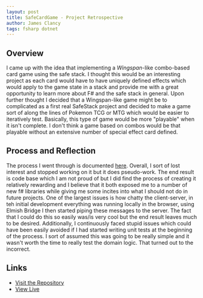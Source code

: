 ```yaml
---
layout: post
title: SafeCardGame - Project Retrospective
author: James Clancy
tags: fsharp dotnet
---
```


## Overview
I came up with the idea that implementing a *Wingspan*-like combo-based card game using the safe stack. I thought this would be an interesting project as each card would have to have uniquely defined effects which would apply to the game state in a stack and provide me with a great opportunity to learn more about F# and the safe stack in general. Upon further thought I decided that a Wingspan-like game might be to complicated as a first real SafeStack project and decided to make a game sort of along the lines of Pokemon TCG or MTG which would be easier to iteratively test. Basically, this type of game would be more "playable" when it isn't complete. I don't think a game based on combos would be that playable without an extensive number of special effect card defined. 

## Process and Reflection
The process I went through is documented [here](https://github.com/jamesclancy/SafeCardGame/blob/main/README.md). Overall, I sort of lost interest and stopped working on it but it does pseudo-work. The end result is code base which I am not proud of but I did find the process of creating it relatively rewarding and I believe that it both exposed me to a number of new f# libraries while giving me some incites into what I should not do in future projects. One of the largest issues is how chatty the client-server, in teh initial development everything was running locally in the browser, using Elmish Bridge I then started piping these messages to the server. The fact that I could do this so easily was/is very cool but the end result leaves much to be desired. Additionally, I continuously faced stupid issues which could have been easily avoided if I had started writing unit tests at the beginning of the process. I sort of assumed this was going to be really simple and it wasn't worth the time to really test the domain logic. That turned out to the incorrect.

## Links

* [Visit the Repository](https://github.com/jamesclancy/SafeCardGame)
* [View Live](https://testing-demo-card-game.herokuapp.com/)